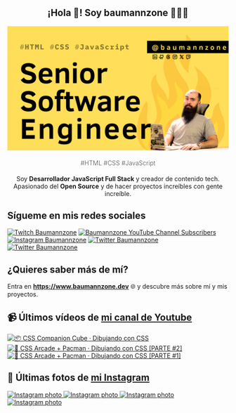 <p align="center">
   <h2 align="center">¡Hola 👋! Soy baumannzone 👨🏻‍💻</h2>
   <img align="center" src="img/Senior Software Engineer.png" />
   <h4 align="center" style="font-weight: 300; color: #555;">#HTML #CSS #JavaScript</h4>
</p>

<p align="center" style="margin-bottom: 20px">Soy <strong>Desarrollador JavaScript Full Stack</strong> y creador de contenido tech.
<br/>
Apasionado del <strong>Open Source</strong> y de hacer proyectos increíbles con gente increíble.
</p>

## Sígueme en mis redes sociales

[![Twitch Baumannzone](https://img.shields.io/twitch/status/baumannzone?style=social)](https://twitch.tv/baumannzone)
[![Baumannzone YouTube Channel Subscribers](https://img.shields.io/youtube/channel/subscribers/UCTTj5ztXnGeDRPFVsBp7VMA?style=social)](https://youtube.com/rambitojs)
[![Instagram Baumannzone](https://img.shields.io/badge/Baumannzone--_.svg?label=Instagram&style=social&logo=instagram)](https://instagram.com/baumannzone)
[![Twitter Baumannzone](https://img.shields.io/twitter/follow/Baumannzone?label=Twitter&style=social)](https://twitter.com/baumannzone)
[![Twitter Baumannzone](https://img.shields.io/badge/LinkedIn-ffffff?logo=linkedin&logoColor=black)](https://www.linkedin.com/in/baumannzone/)


## ¿Quieres saber más de mí?

Entra en **https://www.baumannzone.dev** 🌐 y descubre más sobre mí y mis proyectos.

## 📹 Últimos vídeos de [mi canal de Youtube](https://youtube.com/rambitojs?sub_confirmation=1)


<a href='https://youtu.be/W6xwoSJahA0' target='_blank'>
  <img width='30%' src='https://img.youtube.com/vi/W6xwoSJahA0/mqdefault.jpg' alt='📦 CSS Companion Cube · Dibujando con CSS' />
</a>
<a href='https://youtu.be/9C3NXVXewH8' target='_blank'>
  <img width='30%' src='https://img.youtube.com/vi/9C3NXVXewH8/mqdefault.jpg' alt='👾 CSS Arcade + Pacman · Dibujando con CSS [PARTE #2]' />
</a>
<a href='https://youtu.be/2ahqLdgkSxA' target='_blank'>
  <img width='30%' src='https://img.youtube.com/vi/2ahqLdgkSxA/mqdefault.jpg' alt='👾 CSS Arcade + Pacman · Dibujando con CSS [PARTE #1]' />
</a>

## 📸 Últimas fotos de [mi Instagram](https://instagram.com/baumannzone)


<a href='https://instagram.com/p/DCP9yAjv6Kg' target='_blank'>
  <img width='20%' src='https://instagram.fvno7-1.fna.fbcdn.net/v/t51.29350-15/466365079_3938181906393152_2679361386227094703_n.jpg?stp=dst-jpg_e15_fr_p1080x1080&_nc_ht=instagram.fvno7-1.fna.fbcdn.net&_nc_cat=108&_nc_ohc=DtFfc85kWOkQ7kNvgGLupSn&_nc_gid=ee68df650843484eb4260ce5b9e2fddb&edm=APU89FABAAAA&ccb=7-5&oh=00_AYBxVfW31MOaXcBwJXvvBKuUBf3uf5nzsPEPbODWhZcgJg&oe=673BC426&_nc_sid=bc0c2c' alt='Instagram photo' />
</a>
<a href='https://instagram.com/p/DCOhRNQvJeW' target='_blank'>
  <img width='20%' src='https://instagram.fvno7-1.fna.fbcdn.net/v/t51.29350-15/465880626_1988151965010720_5800400543678259120_n.jpg?stp=dst-jpg_e15_fr_s1080x1080&_nc_ht=instagram.fvno7-1.fna.fbcdn.net&_nc_cat=100&_nc_ohc=zjiVS95Cg3YQ7kNvgHpqKlR&_nc_gid=ee68df650843484eb4260ce5b9e2fddb&edm=APU89FABAAAA&ccb=7-5&oh=00_AYD5rY3OfNSy2F_nA4mknfOdjqpWT-EUwtUyiTxIhRql1w&oe=673BBC5C&_nc_sid=bc0c2c' alt='Instagram photo' />
</a>
<a href='https://instagram.com/p/DCNQPkPvkMe' target='_blank'>
  <img width='20%' src='https://instagram.fvno7-1.fna.fbcdn.net/v/t51.29350-15/466365069_2018081405283425_3824194911241668252_n.jpg?stp=dst-jpg_e15_fr_p1080x1080&_nc_ht=instagram.fvno7-1.fna.fbcdn.net&_nc_cat=105&_nc_ohc=aYDcCltsJZgQ7kNvgFYtf9t&_nc_gid=ee68df650843484eb4260ce5b9e2fddb&edm=APU89FABAAAA&ccb=7-5&oh=00_AYB3UH0XnGomLNgtljpLqbr1s6odfYuKeiVZP4t-snyopg&oe=673BCA1D&_nc_sid=bc0c2c' alt='Instagram photo' />
</a>
<a href='https://instagram.com/p/DCK1rNcPIE4' target='_blank'>
  <img width='20%' src='https://instagram.fvno7-1.fna.fbcdn.net/v/t51.29350-15/466000029_3485691501724204_3470147142151152039_n.jpg?stp=dst-jpg_e15_fr_p1080x1080&_nc_ht=instagram.fvno7-1.fna.fbcdn.net&_nc_cat=104&_nc_ohc=OhPmbJsI-dgQ7kNvgH1z3r6&_nc_gid=ee68df650843484eb4260ce5b9e2fddb&edm=APU89FABAAAA&ccb=7-5&oh=00_AYDRnov_gR0YwGjCw7yJSK2F6H9S4VWjHfMZ0BjI1RsFhA&oe=673BA473&_nc_sid=bc0c2c' alt='Instagram photo' />
</a>
